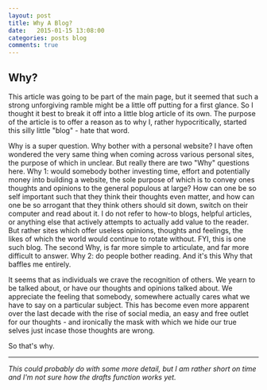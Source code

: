 ```yaml
---
layout: post
title: Why A Blog?
date:   2015-01-15 13:08:00
categories: posts blog
comments: true
---
```


## Why?

This article was going to be part of the main page, but it seemed that such a strong unforgiving ramble might be a little off putting for a first glance. So I thought it best to break it off into a little blog article of its own. The purpose of the article is to offer a reason as to why I, rather hypocritically, started this silly little "blog" - hate that word.

Why is a super question. Why bother with a personal website? I have often wondered the very same thing when coming across various personal sites, the purpose of which in unclear. But really there are two "Why" questions here. 
Why 1: would somebody bother investing time, effort and potentially money into building a website, the sole purpose of which is to convey ones thoughts and opinions to the general populous at large? How can one be so self important such that they think their thoughts even matter, and how can one be so arrogant that they think others should sit down, switch on their computer and read about it. I do not refer to how-to blogs, helpful articles, or anything else that actively attempts to actually add value to the reader. But rather sites which offer useless opinions, thoughts and feelings, the likes of which the world would continue to rotate without. FYI, this is one such blog. The second Why, is far more simple to articulate, and far more difficult to answer. 
Why 2: do people bother reading. And it's this Why that baffles me entirely.

It seems that as individuals we crave the recognition of others. We yearn to be talked about, or have our thoughts and opinions talked about. We appreciate the feeling that somebody, somewhere actually cares what we have to say on a particular subject. This has become even more apparent over the last decade with the rise of social media, an easy and free outlet for our thoughts - and ironically the mask with which we hide our true selves just incase those thoughts are wrong.

So that's why.

---

*This could probably do with some more detail, but I am rather short on time and I'm not sure how the drafts function works yet.*